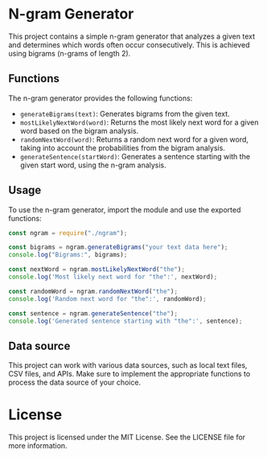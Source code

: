 # N-gram Generator

This project contains a simple n-gram generator that analyzes a given text and determines which words often occur consecutively. This is achieved using bigrams (n-grams of length 2).

## Functions

The n-gram generator provides the following functions:

- `generateBigrams(text)`: Generates bigrams from the given text.
- `mostLikelyNextWord(word)`: Returns the most likely next word for a given word based on the bigram analysis.
- `randomNextWord(word)`: Returns a random next word for a given word, taking into account the probabilities from the bigram analysis.
- `generateSentence(startWord)`: Generates a sentence starting with the given start word, using the n-gram analysis.

## Usage

To use the n-gram generator, import the module and use the exported functions:

```javascript
const ngram = require("./ngram");

const bigrams = ngram.generateBigrams("your text data here");
console.log("Bigrams:", bigrams);

const nextWord = ngram.mostLikelyNextWord("the");
console.log('Most likely next word for "the":', nextWord);

const randomWord = ngram.randomNextWord("the");
console.log('Random next word for "the":', randomWord);

const sentence = ngram.generateSentence("the");
console.log('Generated sentence starting with "the":', sentence);
```

## Data source

This project can work with various data sources, such as local text files, CSV files, and APIs. Make sure to implement the appropriate functions to process the data source of your choice.

# License

This project is licensed under the MIT License. See the LICENSE file for more information.
